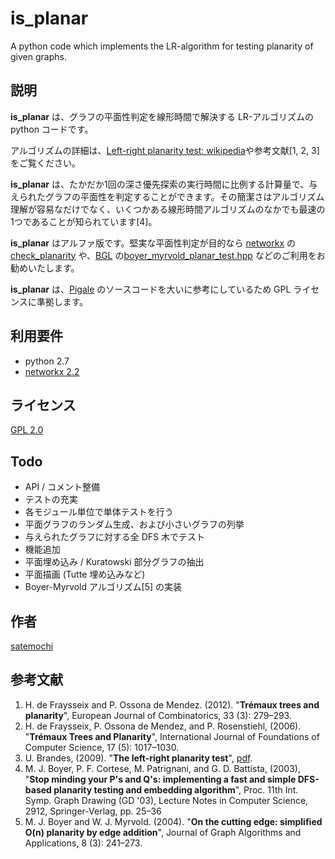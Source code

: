 is_planar
====

A python code which implements the LR-algorithm for testing planarity of given graphs.

## 説明
**is_planar** は、グラフの平面性判定を線形時間で解決する LR-アルゴリズムの python コードです。

アルゴリズムの詳細は、[Left-right planarity test: wikipedia](https://en.wikipedia.org/wiki/Left-right_planarity_test)や参考文献[1, 2, 3] をご覧ください。

**is_planar** は、たかだか1回の深さ優先探索の実行時間に比例する計算量で、与えられたグラフの平面性を判定することができます。その簡潔さはアルゴリズム理解が容易なだけでなく、いくつかある線形時間アルゴリズムのなかでも最速の1つであることが知られています[4]。

**is_planar** はアルファ版です。堅実な平面性判定が目的なら [networkx](https://networkx.github.io) の [check_planarity](https://networkx.github.io/documentation/stable/reference/algorithms/generated/networkx.algorithms.planarity.check_planarity.html) や、[BGL](https://www.boost.org/doc/libs/1_37_0/libs/graph/doc/planar_graphs.html) の[boyer_myrvold_planar_test.hpp](https://www.boost.org/doc/libs/1_37_0/boost/graph/boyer_myrvold_planar_test.hpp) などのご利用をお勧めいたします。

**is_planar** は、[Pigale](http://pigale.sourceforge.net) のソースコードを大いに参考にしているため GPL ライセンスに準拠します。

## 利用要件
- python 2.7
- [networkx 2.2](https://networkx.github.io)

## ライセンス
[GPL 2.0](https://github.com/satemochi/is_planar/blob/master/LICENSE)

## Todo
- API / コメント整備
- テストの充実
 - 各モジュール単位で単体テストを行う
 - 平面グラフのランダム生成、および小さいグラフの列挙
 - 与えられたグラフに対する全 DFS 木でテスト
- 機能追加
 - 平面埋め込み / Kuratowski 部分グラフの抽出
 - 平面描画 (Tutte 埋め込みなど)
 - Boyer-Myrvold アルゴリズム[5] の実装

## 作者
[satemochi](https://github.com/satemochi/)

## 参考文献
1. H. de Fraysseix and P. Ossona de Mendez. (2012). "**Trémaux trees and planarity**", European Journal of Combinatorics, 33 (3): 279–293.
1. H. de Fraysseix, P. Ossona de Mendez, and P. Rosenstiehl, (2006). "**Trémaux Trees and Planarity**", International Journal of Foundations of Computer Science, 17 (5): 1017–1030.
1. U. Brandes, (2009). "**The left-right planarity test**", [pdf](http://www.inf.uni-konstanz.de/algo/publications/b-lrpt-sub.pdf).
1. M. J. Boyer, P. F. Cortese, M. Patrignani, and G. D. Battista, (2003), "**Stop minding your P's and Q's: implementing a fast and simple DFS-based planarity testing and embedding algorithm**", Proc. 11th Int. Symp. Graph Drawing (GD '03), Lecture Notes in Computer Science, 2912, Springer-Verlag, pp. 25–36
1. M. J. Boyer and  W. J. Myrvold. (2004). "**On the cutting edge: simplified O(n) planarity by edge addition**", Journal of Graph Algorithms and Applications, 8 (3): 241–273.
